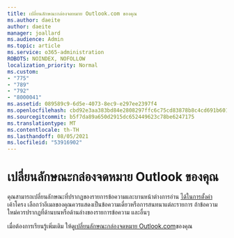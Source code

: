 ```yaml
---
title: เปลี่ยนลักษณะกล่องจดหมาย Outlook.com ของคุณ
ms.author: daeite
author: daeite
manager: joallard
ms.audience: Admin
ms.topic: article
ms.service: o365-administration
ROBOTS: NOINDEX, NOFOLLOW
localization_priority: Normal
ms.custom:
- "775"
- "789"
- "792"
- "8000041"
ms.assetid: 089589c9-6d5e-4073-8ec9-e297ee2397f4
ms.openlocfilehash: cbd92e3aa383bd84e2808297ffc6c75cd83878b8c4cd691b601af667f2110de2
ms.sourcegitcommit: b5f7da89a650d2915dc652449623c78be6247175
ms.translationtype: MT
ms.contentlocale: th-TH
ms.lasthandoff: 08/05/2021
ms.locfileid: "53916902"
---
```

# <a name="change-the-look-of-your-outlook-mailbox"></a>เปลี่ยนลักษณะกล่องจดหมาย Outlook ของคุณ

คุณสามารถเปลี่ยนลักษณะที่ปรากฏของรายการข้อความและบานหน้าต่างการอ่าน [ได้ในการตั้งค่า](https://outlook.live.com/mail/options/mail/layout)เค้าโครง เลือกว่าอีเมลของคุณควรแสดงเป็นข้อความเดี่ยวหรือการสนทนาแต่ละรายการ ถ้าข้อความใหม่ควรปรากฏที่ด้านบนหรือด้านล่างของรายการข้อความ และอื่นๆ
  
เมื่อต้องการเรียนรู้เพิ่มเติม ให้ดู[เปลี่ยนลักษณะกล่องจดหมาย Outlook.com](https://support.office.com/article/b41c2ecb-f23c-42b3-b7f8-659646d5e58c?wt.mc_id=Office_Outlook_com_Alchemy)ของคุณ
